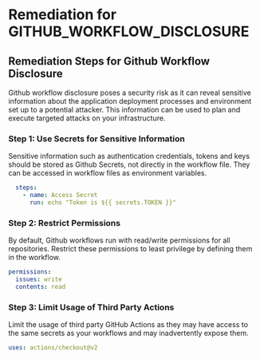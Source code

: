# Remediation for GITHUB_WORKFLOW_DISCLOSURE

## Remediation Steps for Github Workflow Disclosure

Github workflow disclosure poses a security risk as it can reveal sensitive information about the application deployment processes and environment set up to a potential attacker. This information can be used to plan and execute targeted attacks on your infrastructure.

### Step 1: Use Secrets for Sensitive Information
Sensitive information such as authentication credentials, tokens and keys should be stored as Github Secrets, not directly in the workflow file. They can be accessed in workflow files as environment variables.

```yml
  steps:
    - name: Access Secret
      run: echo "Token is ${{ secrets.TOKEN }}"
```

### Step 2: Restrict Permissions
By default, Github workflows run with read/write permissions for all repositories. Restrict these permissions to least privilege by defining them in the workflow.

```yml
permissions:
  issues: write
  contents: read
```

### Step 3: Limit Usage of Third Party Actions
Limit the usage of third party GitHub Actions as they may have access to the same secrets as your workflows and may inadvertently expose them.

```yml
uses: actions/checkout@v2
```